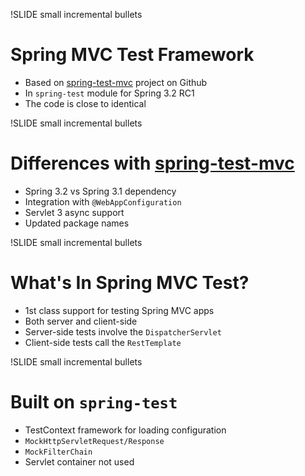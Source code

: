 !SLIDE small incremental bullets
# Spring MVC Test Framework
* Based on [spring-test-mvc](github.com/SpringSource/spring-test-mvc) project on Github
* In `spring-test` module for Spring 3.2 RC1
* The code is close to identical

!SLIDE small incremental bullets
# Differences with [spring-test-mvc](github.com/SpringSource/spring-test-mvc)
* Spring 3.2 vs Spring 3.1 dependency
* Integration with `@WebAppConfiguration`
* Servlet 3 async support
* Updated package names

!SLIDE small incremental bullets
# What's In Spring MVC Test?
* 1st class support for testing Spring MVC apps
* Both server and client-side
* Server-side tests involve the `DispatcherServlet`
* Client-side tests call the `RestTemplate`

!SLIDE small incremental bullets
# Built on `spring-test`
* TestContext framework for loading configuration
* `MockHttpServletRequest/Response`
* `MockFilterChain`
* Servlet container not used




